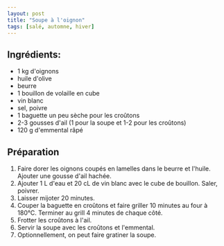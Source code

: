 ```yaml
---
layout: post
title: "Soupe à l'oignon"
tags: [salé, automne, hiver]
---
```


## Ingrédients:
* 1 kg d'oignons
* huile d'olive
* beurre
* 1 bouillon de volaille en cube
* vin blanc
* sel, poivre
* 1 baguette un peu sèche pour les croûtons
* 2-3 gousses d'ail (1 pour la soupe et 1-2 pour les croûtons)
* 120 g d'emmental râpé

## Préparation
1. Faire dorer les oignons coupés en lamelles dans le beurre et l'huile. Ajouter une gousse d'ail hachée.
2. Ajouter 1 L d'eau et 20 cL de vin blanc avec le cube de bouillon. Saler, poivrer.
3. Laisser mijoter 20 minutes.
4. Couper la baguette en croûtons et faire griller 10 minutes au four à 180°C. Terminer au grill 4 minutes de chaque côté.
5. Frotter les croûtons à l'ail.
6. Servir la soupe avec les croûtons et l'emmental.
7. Optionnellement, on peut faire gratiner la soupe.
